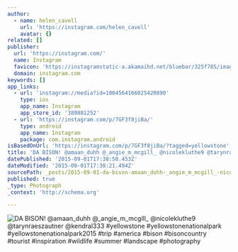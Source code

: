 ```yaml
---
author:
  - name: helen_cavell
    url: 'https://instagram.com/helen_cavell'
    avatar: {}
related: []
publisher:
  url: 'https://instagram.com/'
  name: Instagram
  favicon: 'https://instagramstatic-a.akamaihd.net/bluebar/325f785/images/ico/favicon.ico'
  domain: instagram.com
keywords: []
app_links:
  - url: 'instagram://media?id=1064564166025420890'
    type: ios
    app_name: Instagram
    app_store_id: '389801252'
  - url: 'https://instagram.com/p/7GF3f8jiBa/'
    type: android
    app_name: Instagram
    package: com.instagram.android
isBasedOnUrl: 'https://instagram.com/p/7GF3f8jiBa/?tagged=yellowstone'
title: 'DA BISON! @amaan_duhh @_angie_m_mcgill_ @nicolekluthe9 @tarynraeszautner @kendral333 #yellowstone #yellowstonenationalpark #yellowstonenationalpark2015 #trip #america #bison #bisoncountry #tourist #inspiration #wildlife #summer #landscape #photography'
datePublished: '2015-09-01T17:38:50.453Z'
dateModified: '2015-09-01T17:38:21.494Z'
sourcePath: _posts/2015-09-01-da-bison-amaan_duhh-_angie_m_mcgill_-nicolekluthe9-tary.md
published: true
_type: Photograph
_context: 'http://schema.org'

---
```

![DA BISON&excl; &commat;amaan&lowbar;duhh &commat;&lowbar;angie&lowbar;m&lowbar;mcgill&lowbar; &commat;nicolekluthe9 &commat;tarynraeszautner &commat;kendral333 &num;yellowstone &num;yellowstonenationalpark &num;yellowstonenationalpark2015 &num;trip &num;america &num;bison &num;bisoncountry &num;tourist &num;inspiration &num;wildlife &num;summer &num;landscape &num;photography](https://scontent.cdninstagram.com/hphotos-xfa1/t51.2885-15/e35/11375207_115160162171320_577431028_n.jpg)
